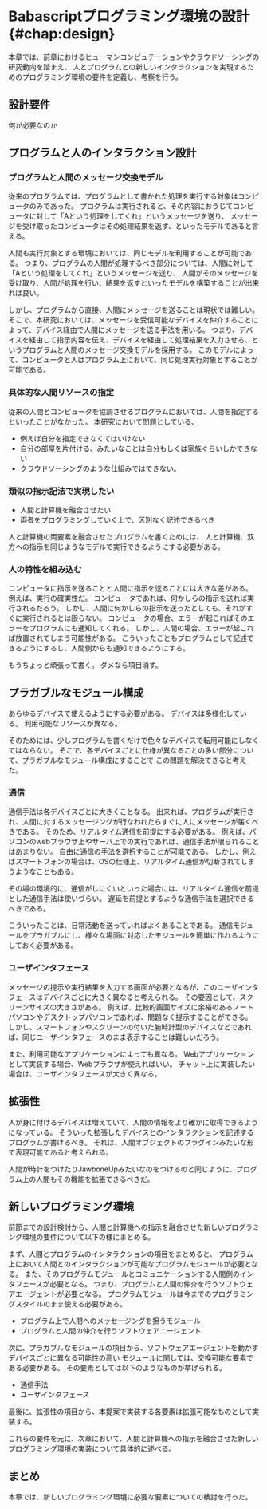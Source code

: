 <!-- \chapter{Babascriptプログラミング環境の設計}
\label{chap:design} -->

# Babascriptプログラミング環境の設計 {#chap:design}


本章では、前章におけるヒューマンコンピュテーションやクラウドソーシングの研究動向を踏まえ、
人とプログラムとの新しいインタラクションを実現するためのプログラミング環境の要件を定義し、考察を行う。

<!-- 思想について語る -->

<!--

  簡単に開発できるような環境を整える
-->

<!-- プログラマがインタラクションを記述しやすい -->
<!-- プログラマが新デバイス等に対応させやすい -->

## 設計要件

何が必要なのか

<!-- この節いる？ -->

## プログラムと人のインタラクション設計

### プログラムと人間のメッセージ交換モデル

従来のプログラムでは、プログラムとして書かれた処理を実行する対象はコンピュータのみであった。
プログラムは実行されると、その内容におうじてコンピュータに対して「Aという処理をしてくれ」というメッセージを送り、
メッセージを受け取ったコンピュータはその処理結果を返す、といったモデルであると言える。

人間も実行対象とする環境においては、同じモデルを利用することが可能である。
つまり、プログラムの人間が処理するべき部分については、人間に対して「Aという処理をしてくれ」というメッセージを送り、
人間がそのメッセージを受け取り、人間が処理を行い、結果を返すといったモデルを構築することが出来れば良い。

しかし、プログラムから直接、人間にメッセージを送ることは現状では難しい。
そこで、本研究においては、メッセージを受信可能なデバイスを仲介することによって、デバイス経由で人間にメッセージを送る手法を用いる。
つまり、デバイスを経由して指示内容を伝え、デバイスを経由して処理結果を入力させる、というプログラムと人間のメッセージ交換モデルを採用する。
このモデルによって、コンピュータと人はプログラム上において、同じ処理実行対象とすることが可能である。

### 具体的な人間リソースの指定

従来の人間とコンピュータを協調させるプログラムにおいては、人間を指定するといったことがなかった。
本研究において問題としている、

- 例えば自分を指定できなくてはいけない
- 自分の部屋を片付ける、みたいなことは自分もしくは家族ぐらいしかできない
- クラウドソーシングのような仕組みではできない。

### 類似の指示記法で実現したい

- 人間と計算機を融合させたい
- 両者をプログラミングしていく上で、区別なく記述できるべき

人と計算機の両要素を融合させたプログラムを書くためには、
人と計算機、双方への指示を同じようなモデルで実行できるようにする必要がある。

### 人の特性を組み込む
<!-- 遅延や後回し、エラーを許容する? -->

コンピュータに指示を送ることと人間に指示を送ることには大きな差がある。
例えば、実行の確実性だ。
コンピュータであれば、何かしらの指示を送れば実行されるだろう。
しかし、人間に何かしらの指示を送ったとしても、それがすぐに実行されるとは限らない。
コンピュータの場合、エラーが起こればそのエラーをプログラムにも通知してくれる。
しかし、人間の場合、エラーが起これば放置されてしまう可能性がある。
こういったこともプログラムとして記述できるようにするし、人間側からも通知できるようにする。

もうちょっと頑張って書く。
ダメなら項目消す。

## プラガブルなモジュール構成

あらゆるデバイスで使えるようにする必要がある。
デバイスは多様化している。
利用可能なリソースが異なる。
<!-- 人間の日常をプログラミングする都合上、あらゆる場所に組み込まれるかもしれないから？ -->
<!-- 可能な限り簡単に、仕様が異なる部分だけプログラムを書くというスタイルにしたい -->
そのためには、少しプログラムを書くだけで色々なデバイスで転用可能にしなくてはならない。
そこで、各デバイスごとに仕様が異なることの多い部分について、プラガブルなモジュール構成にすることで
この問題を解決できると考えた。

### 通信

通信手法は各デバイスごとに大きくことなる。
出来れば、プログラムが実行され、人間に対するメッセージングが行なわれたらすぐに人にメッセージが届くべきである。
そのため、リアルタイム通信を前提にする必要がある。
例えば、パソコンのwebブラウザ上やサーバ上での実行であれば、通信手法が限られることはあまりない。
自由に通信の手法を選択することが可能である。
しかし、例えばスマートフォンの場合は、OSの仕様上、リアルタイム通信が切断されてしまうようなこともある。

その場の環境的に、通信がしにくいといった場合には、リアルタイム通信を前提とした通信手法は使いづらい。
遅延を前提とするような通信手法を選択できるべきである。

こういったことは、日常活動を送っていればよくあることである。
通信モジュールをプラガブルにし、様々な場面に対応したモジュールを簡単に作れるようにしておく必要がある。

### ユーザインタフェース

メッセージの提示や実行結果を入力する画面が必要となるが、このユーザインタフェースはデバイスごとに大きく異なると考えられる。
その要因として、スクリーンサイズの大きさがある。
例えば、比較的画面サイズに余裕のあるノートパソコンやデスクトップパソコンであれば、問題なく提示することができる。
しかし、スマートフォンやスクリーンの付いた腕時計型のデバイスなどであれば、同じユーザインタフェースのまま表示することは難しいだろう。

また、利用可能なアプリケーションによっても異なる。
Webアプリケーションとして実装する場合、Webブラウザが使えればいい。
チャット上に実装したい場合は、ユーザインタフェースが大きく異なる。

## 拡張性

人が身に付けるデバイスは増えていて、人間の情報をより確かに取得できるようになっている。
そういった拡張したデバイスとのインタラクションを記述するプログラムが書けるべき。
それは、人間オブジェクトのプラグインみたいな形で表現可能であると考えられる。  

人間が時計をつけたりJawboneUpみたいなのをつけるのと同じように、プログラム上の人間もその機能を拡張できるべきだ。


## 新しいプログラミング環境

前節までの設計検討から、人間と計算機への指示を融合させた新しいプログラミング環境の要件について以下の様にまとめる。

まず、人間とプログラムのインタラクションの項目をまとめると、
プログラム上において人間とのインタラクションが可能なプログラムモジュールが必要となる。
また、そのプログラムモジュールとコミュニケーションする人間側のインタフェースが必要となる。
つまり、プログラムと人間の仲介を行うソフトウェアエージェントが必要となる。
プログラムモジュールは今までのプログラミングスタイルのまま使える必要がある。

- プログラム上で人間へのメッセージングを担うモジュール
- プログラムと人間の仲介を行うソフトウェアエージェント

次に、プラガブルなモジュールの項目から、ソフトウェアエージェントを動かすデバイスごとに異なる可能性の高い
モジュールに関しては、交換可能な要素である必要がある。
その要素としては以下のようなものが挙げられる。

- 通信手法
- ユーザインタフェース

最後に、拡張性の項目から、本提案で実装する各要素は拡張可能なものとして実装する。

これらの要件を元に、次章において、人間と計算機への指示を融合させた新しいプログラミング環境の実装について具体的に述べる。

## まとめ

本章では、新しいプログラミング環境に必要な要素についての検討を行った。
